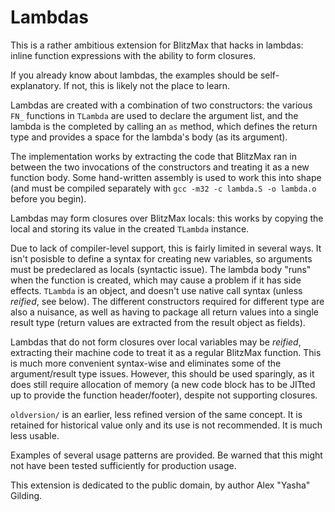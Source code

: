 
 Lambdas
=========

This is a rather ambitious extension for BlitzMax that hacks in lambdas: inline function expressions with the ability to form closures.

If you already know about lambdas, the examples should be self-explanatory. If not, this is likely not the place to learn.

Lambdas are created with a combination of two constructors: the various `FN_` functions in `TLambda` are used to declare the argument list, and the lambda is the completed by calling an `as` method, which defines the return type and provides a space for the lambda's body (as its argument).

The implementation works by extracting the code that BlitzMax ran in between the two invocations of the constructors and treating it as a new function body. Some hand-written assembly is used to work this into shape (and must be compiled separately with `gcc -m32 -c lambda.S -o lambda.o` before you begin).

Lambdas may form closures over BlitzMax locals: this works by copying the local and storing its value in the created `TLambda` instance.

Due to lack of compiler-level support, this is fairly limited in several ways. It isn't posisble to define a syntax for creating new variables, so arguments must be predeclared as locals (syntactic issue). The lambda body "runs" when the function is created, which may cause a problem if it has side effects. `TLambda` is an object, and doesn't use native call syntax (unless *reified*, see below). The different constructors required for different type are also a nuisance, as well as having to package all return values into a single result type (return values are extracted from the result object as fields).

Lambdas that do not form closures over local variables may be *reified*, extracting their machine code to treat it as a regular BlitzMax function. This is much more convenient syntax-wise and eliminates some of the argument/result type issues. However, this should be used sparingly, as it does still require allocation of memory (a new code block has to be JITted up to provide the function header/footer), despite not supporting closures.

`oldversion/` is an earlier, less refined version of the same concept. It is retained for historical value only and its use is not recommended. It is much less usable.

Examples of several usage patterns are provided. Be warned that this might not have been tested sufficiently for production usage.

This extension is dedicated to the public domain, by author Alex "Yasha" Gilding.

